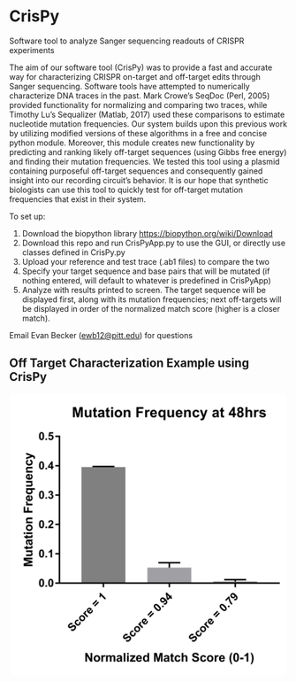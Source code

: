 # CrisPy
Software tool to analyze Sanger sequencing readouts of CRISPR experiments

The aim of our software tool (CrisPy) was to provide a fast and accurate way for characterizing CRISPR on-target and off-target edits through Sanger sequencing. Software tools have attempted to numerically characterize DNA traces in the past. Mark Crowe’s SeqDoc (Perl, 2005) provided functionality for normalizing and comparing two traces, while Timothy Lu’s Sequalizer (Matlab, 2017) used these comparisons to estimate nucleotide mutation frequencies. Our system builds upon this previous work by utilizing modified versions of these algorithms in a free and concise python module. Moreover, this module creates new functionality by predicting and ranking likely off-target sequences (using Gibbs free energy) and finding their mutation frequencies. We tested this tool using a plasmid containing purposeful off-target sequences and consequently gained insight into our recording circuit’s behavior. It is our hope that synthetic biologists can use this tool to quickly test for off-target mutation frequencies that exist in their system.



To set up:
1. Download the biopython library https://biopython.org/wiki/Download
2. Download this repo and run CrisPyApp.py to use the GUI, or directly use classes defined in CrisPy.py
3. Upload your reference and test trace (.ab1 files) to compare the two
4. Specify your target sequence and base pairs that will be mutated (if nothing entered, will default to whatever is predefined in CrisPyApp) 
5. Analyze with results printed to screen. The target sequence will be displayed first, along with its mutation frequencies; next off-targets will be displayed in order of the normalized match score (higher is a closer match).




Email Evan Becker (ewb12@pitt.edu) for questions


<h2>Off Target Characterization Example using CrisPy</h2>
<p align="center">
  <img src="CrisPy.png" width="500" title="hover text">
</p>
